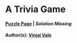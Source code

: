 # A Trivia Game

#### [Puzzle Page](1.6-p.pdf) | *Solution Missing*
#### Author(s): [Vinjai Vale](../../../../search.html?q=Vinjai+Vale)

